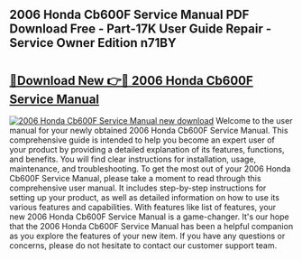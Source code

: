 ## 2006 Honda Cb600F Service Manual PDF Download Free - Part-17K User Guide Repair - Service Owner Edition n71BY

# <h2><a href="http://bc14909.oget.top/?id=2006+Honda+Cb600F+Service+Manual">🔗Download New 👉🔴 2006 Honda Cb600F Service Manual</a></h2>

[![2006 Honda Cb600F Service Manual new download](https://i.imgur.com/5g1atiW.png)](http://bc14909.oget.top/?id=2006+Honda+Cb600F+Service+Manual)
Welcome to the user manual for your newly obtained 2006 Honda Cb600F Service Manual. This comprehensive guide is intended to help you become an expert user of your product by providing a detailed explanation of its features, functions, and benefits. You will find clear instructions for installation, usage, maintenance, and troubleshooting. To get the most out of your 2006 Honda Cb600F Service Manual, please take a moment to read through this comprehensive user manual. It includes step-by-step instructions for setting up your product, as well as detailed information on how to use its various features and capabilities. With features like list of features, your new 2006 Honda Cb600F Service Manual is a game-changer. It's our hope that the 2006 Honda Cb600F Service Manual has been a helpful companion as you explore the features of your new item. If you have any questions or concerns, please do not hesitate to contact our customer support team.

